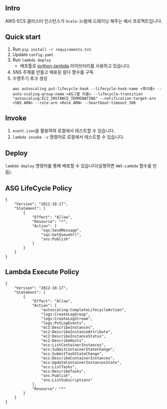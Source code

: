 ## Intro
AWS-ECS 클러스터 인스턴스가 `Scale-In`될때 드레이닝 해주는 예시 프로젝트입니다.


## Quick start

1. Run `pip install -r requirements.txt`<br />
2. Update `config.yaml`
3. Run `lambda deploy`
	* 배포툴로 [python-lambda](https://github.com/nficano/python-lambda) 라이브러리를 사용하고 있습니다.
4. SNS 주제를 만들고 배포된 람다 함수를 구독
5. 수명주기 후크 생성
	```
    aws autoscaling put-lifecycle-hook --lifecycle-hook-name <훅이름> --auto-scaling-group-name <AS그룹 이름> --lifecycle-transition "autoscaling:EC2_INSTANCE_TERMINATING" --notification-target-arn <SNS ARN> --role-arn <Role ARN> --heartbeat-timeout 300
	```


## Invoke

1. `event.json`을 활용하여 로컬에서 테스트할 수 있습니다.
2. `lambda invoke -v` 명령어로 로컬에서 테스트할 수 있습니다.


## Deploy

`lambda deploy` 명령어를 통해 배포할 수 있습니다(실행하면 `AWS-Lambda` 함수를 만듬). 


## ASG LifeCycle Policy
```
{
    "Version": "2012-10-17",
    "Statement": [
        {
            "Effect": "Allow",
            "Resource": "*",
            "Action": [
                "sqs:SendMessage",
                "sqs:GetQueueUrl",
                "sns:Publish"
            ]
        }
    ]
}
```

## Lambda Execute Policy
```
{
    "Version": "2012-10-17",
    "Statement": [
        {
            "Effect": "Allow",
            "Action": [
                "autoscaling:CompleteLifecycleAction",
                "logs:CreateLogGroup",
                "logs:CreateLogStream",
                "logs:PutLogEvents",
                "ec2:DescribeInstances",
                "ec2:DescribeInstanceAttribute",
                "ec2:DescribeInstanceStatus",
                "ec2:DescribeHosts",
                "ecs:ListContainerInstances",
                "ecs:SubmitContainerStateChange",
                "ecs:SubmitTaskStateChange",
                "ecs:DescribeContainerInstances",
                "ecs:UpdateContainerInstancesState",
                "ecs:ListTasks",
                "ecs:DescribeTasks",
                "sns:Publish",
                "sns:ListSubscriptions"
            ],
            "Resource": "*"
        }
    ]
}
```
